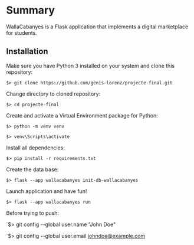# Summary
WallaCabanyes is a Flask application that implements a digital marketplace for students.

## Installation
Make sure you have Python 3 installed on your system and clone this repository:

`$> git clone https://github.com/genis-lorenz/projecte-final.git`

Change directory to cloned repository:

`$> cd projecte-final`

Create and activate a Virtual Environment package for Python:

`$> python -m venv venv`

`$> venv\Scripts\activate`

Install all dependencies:

`$> pip install -r requirements.txt`

Create the data base:

`$> flask --app wallacabanyes init-db-wallacabanyes`

Launch application and have fun!

`$> flask --app wallacabanyes run`

Before trying to push:

`$> git config --global user.name "John Doe"

`$> git config --global user.email johndoe@example.com

